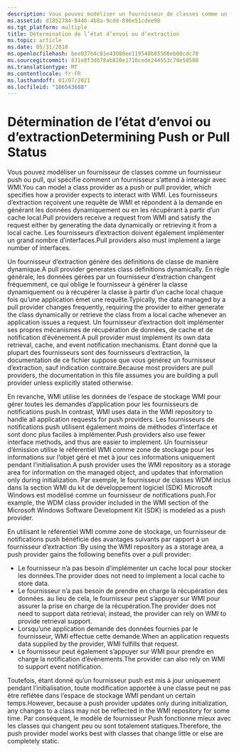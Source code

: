 ```yaml
---
description: Vous pouvez modéliser un fournisseur de classes comme un fournisseur push ou pull, qui spécifie comment un fournisseur s’attend à interagir avec WMI.
ms.assetid: d1852784-8440-4b8a-9cdd-896e51cdee98
ms.tgt_platform: multiple
title: Détermination de l’état d’envoi ou d’extraction
ms.topic: article
ms.date: 05/31/2018
ms.openlocfilehash: bee037b4c81e43080ee119540b05568eb00cdc70
ms.sourcegitcommit: 831e8f3db78ab820e1710cede244553c70e50500
ms.translationtype: MT
ms.contentlocale: fr-FR
ms.lasthandoff: 01/07/2021
ms.locfileid: "106543688"
---
```

# <a name="determining-push-or-pull-status"></a><span data-ttu-id="56343-103">Détermination de l’état d’envoi ou d’extraction</span><span class="sxs-lookup"><span data-stu-id="56343-103">Determining Push or Pull Status</span></span>

<span data-ttu-id="56343-104">Vous pouvez modéliser un fournisseur de classes comme un fournisseur push ou pull, qui spécifie comment un fournisseur s’attend à interagir avec WMI.</span><span class="sxs-lookup"><span data-stu-id="56343-104">You can model a class provider as a push or pull provider, which specifies how a provider expects to interact with WMI.</span></span> <span data-ttu-id="56343-105">Les fournisseurs d’extraction reçoivent une requête de WMI et répondent à la demande en générant les données dynamiquement ou en les récupérant à partir d’un cache local.</span><span class="sxs-lookup"><span data-stu-id="56343-105">Pull providers receive a request from WMI and satisfy the request either by generating the data dynamically or retrieving it from a local cache.</span></span> <span data-ttu-id="56343-106">Les fournisseurs d’extraction doivent également implémenter un grand nombre d’interfaces.</span><span class="sxs-lookup"><span data-stu-id="56343-106">Pull providers also must implement a large number of interfaces.</span></span>

<span data-ttu-id="56343-107">Un fournisseur d’extraction génère des définitions de classe de manière dynamique.</span><span class="sxs-lookup"><span data-stu-id="56343-107">A pull provider generates class definitions dynamically.</span></span> <span data-ttu-id="56343-108">En règle générale, les données gérées par un fournisseur d’extraction changent fréquemment, ce qui oblige le fournisseur à générer la classe dynamiquement ou à récupérer la classe à partir d’un cache local chaque fois qu’une application émet une requête.</span><span class="sxs-lookup"><span data-stu-id="56343-108">Typically, the data managed by a pull provider changes frequently, requiring the provider to either generate the class dynamically or retrieve the class from a local cache whenever an application issues a request.</span></span> <span data-ttu-id="56343-109">Un fournisseur d’extraction doit implémenter ses propres mécanismes de récupération de données, de cache et de notification d’événement.</span><span class="sxs-lookup"><span data-stu-id="56343-109">A pull provider must implement its own data retrieval, cache, and event notification mechanisms.</span></span> <span data-ttu-id="56343-110">Étant donné que la plupart des fournisseurs sont des fournisseurs d’extraction, la documentation de ce fichier suppose que vous générez un fournisseur d’extraction, sauf indication contraire.</span><span class="sxs-lookup"><span data-stu-id="56343-110">Because most providers are pull providers, the documentation in this file assumes you are building a pull provider unless explicitly stated otherwise.</span></span>

<span data-ttu-id="56343-111">En revanche, WMI utilise les données de l’espace de stockage WMI pour gérer toutes les demandes d’application pour les fournisseurs de notifications push.</span><span class="sxs-lookup"><span data-stu-id="56343-111">In contrast, WMI uses data in the WMI repository to handle all application requests for push providers.</span></span> <span data-ttu-id="56343-112">Les fournisseurs de notifications push utilisent également moins de méthodes d’interface et sont donc plus faciles à implémenter.</span><span class="sxs-lookup"><span data-stu-id="56343-112">Push providers also use fewer interface methods, and thus are easier to implement.</span></span> <span data-ttu-id="56343-113">Un fournisseur d’émission utilise le référentiel WMI comme zone de stockage pour les informations sur l’objet géré et met à jour ces informations uniquement pendant l’initialisation.</span><span class="sxs-lookup"><span data-stu-id="56343-113">A push provider uses the WMI repository as a storage area for information on the managed object, and updates that information only during initialization.</span></span> <span data-ttu-id="56343-114">Par exemple, le fournisseur de classes WDM inclus dans la section WMI du kit de développement logiciel (SDK) Microsoft Windows est modélisé comme un fournisseur de notifications push.</span><span class="sxs-lookup"><span data-stu-id="56343-114">For example, the WDM class provider included in the WMI section of the Microsoft Windows Software Development Kit (SDK) is modeled as a push provider.</span></span>

<span data-ttu-id="56343-115">En utilisant le référentiel WMI comme zone de stockage, un fournisseur de notifications push bénéficie des avantages suivants par rapport à un fournisseur d’extraction :</span><span class="sxs-lookup"><span data-stu-id="56343-115">By using the WMI repository as a storage area, a push provider gains the following benefits over a pull provider:</span></span>

-   <span data-ttu-id="56343-116">Le fournisseur n’a pas besoin d’implémenter un cache local pour stocker les données.</span><span class="sxs-lookup"><span data-stu-id="56343-116">The provider does not need to implement a local cache to store data.</span></span>
-   <span data-ttu-id="56343-117">Le fournisseur n’a pas besoin de prendre en charge la récupération des données. au lieu de cela, le fournisseur peut s’appuyer sur WMI pour assurer la prise en charge de la récupération.</span><span class="sxs-lookup"><span data-stu-id="56343-117">The provider does not need to support data retrieval; instead, the provider can rely on WMI to provide retrieval support.</span></span>
-   <span data-ttu-id="56343-118">Lorsqu’une application demande des données fournies par le fournisseur, WMI effectue cette demande.</span><span class="sxs-lookup"><span data-stu-id="56343-118">When an application requests data supplied by the provider, WMI fulfills that request.</span></span>
-   <span data-ttu-id="56343-119">Le fournisseur peut également s’appuyer sur WMI pour prendre en charge la notification d’événements.</span><span class="sxs-lookup"><span data-stu-id="56343-119">The provider can also rely on WMI to support event notification.</span></span>

<span data-ttu-id="56343-120">Toutefois, étant donné qu’un fournisseur push est mis à jour uniquement pendant l’initialisation, toute modification apportée à une classe peut ne pas être reflétée dans l’espace de stockage WMI pendant un certain temps.</span><span class="sxs-lookup"><span data-stu-id="56343-120">However, because a push provider updates only during initialization, any changes to a class may not be reflected in the WMI repository for some time.</span></span> <span data-ttu-id="56343-121">Par conséquent, le modèle de fournisseur Push fonctionne mieux avec les classes qui changent peu ou sont totalement statiques.</span><span class="sxs-lookup"><span data-stu-id="56343-121">Therefore, the push provider model works best with classes that change little or else are completely static.</span></span>

 

 



